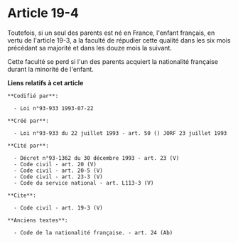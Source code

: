 # Article 19-4

Toutefois, si un seul des parents est né en France, l'enfant français, en vertu de l'article 19-3, a la faculté de répudier
cette qualité dans les six mois précédant sa majorité et dans les douze mois la suivant. 

Cette faculté se perd si l'un des parents acquiert la nationalité française durant la minorité de l'enfant.

**Liens relatifs à cet article**

	**Codifié par**:

	  - Loi n°93-933 1993-07-22

	**Créé par**:

	  - Loi n°93-933 du 22 juillet 1993 - art. 50 () JORF 23 juillet 1993

	**Cité par**:

	  - Décret n°93-1362 du 30 décembre 1993 - art. 23 (V)
	  - Code civil - art. 20 (V)
	  - Code civil - art. 20-5 (V)
	  - Code civil - art. 23-3 (V)
	  - Code du service national - art. L113-3 (V)

	**Cite**:

	  - Code civil - art. 19-3 (V)

	**Anciens textes**:

	  - Code de la nationalité française. - art. 24 (Ab)
